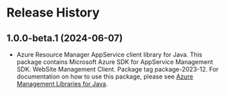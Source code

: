 # Release History

## 1.0.0-beta.1 (2024-06-07)

- Azure Resource Manager AppService client library for Java. This package contains Microsoft Azure SDK for AppService Management SDK. WebSite Management Client. Package tag package-2023-12. For documentation on how to use this package, please see [Azure Management Libraries for Java](https://aka.ms/azsdk/java/mgmt).

